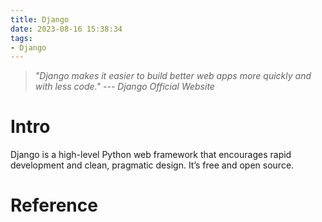 ```yaml
---
title: Django
date: 2023-08-16 15:38:34
tags:
- Django
---
```


> *"Django makes it easier to build better web apps more quickly and with less code." --- Django Official Website*

# Intro
Django is a high-level Python web framework that encourages rapid development and clean, pragmatic design. It’s free and open source.

# Reference